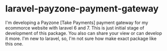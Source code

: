 # laravel-payzone-payment-gateway

I'm developing a Payzone [Take Payments] payment gateway for my ecommorce website with laravel 6 and 7. This is just initial stage of development of this package. 
You also can share your view or can develop it more. I'm new to laravel, so, I'm not sure how make exact package like this one.
